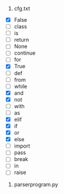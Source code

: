 1. cfg.txt  
- [x] False  
- [ ] class  
- [ ] is  
- [ ] return  
- [ ] None  
- [ ] continue  
- [ ] for  
- [x] True  
- [ ] def  
- [ ] from  
- [ ] while  
- [x] and  
- [x] not  
- [ ] with  
- [ ] as  
- [x] elif  
- [x] if  
- [x] or  
- [x] else  
- [ ] import  
- [ ] pass  
- [ ] break  
- [ ] in  
- [ ] raise  

1. parserprogram.py